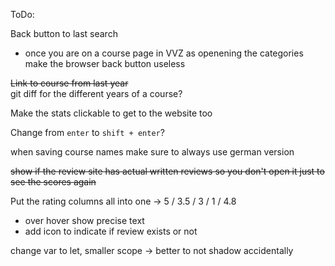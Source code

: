 ToDo:

Back button to last search
- once you are on a course page in VVZ as openening the categories make the browser back button useless

~~Link to course from last year~~\
git diff for the different years of a course?

Make the stats clickable to get to the website too

Change from `enter` to `shift + enter`?

when saving course names make sure to always use german version

~~show if the review site has actual written reviews so you don't open it just to see the scores again~~

Put the rating columns all into one -> 5 / 3.5 / 3 / 1 / 4.8
- over hover show precise text
- add icon to indicate if review exists or not


change var to let, smaller scope -> better to not shadow accidentally